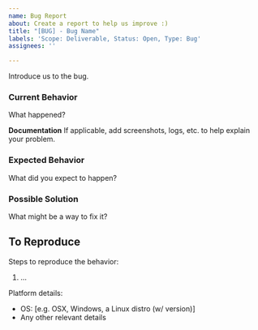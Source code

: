 ```yaml
---
name: Bug Report
about: Create a report to help us improve :)
title: "[BUG] - Bug Name"
labels: 'Scope: Deliverable, Status: Open, Type: Bug'
assignees: ''

---
```


Introduce us to the bug.

### Current Behavior
What happened?

**Documentation**
If applicable, add screenshots, logs, etc. to help explain your problem.

### Expected Behavior
What did you expect to happen?

### Possible Solution
What might be a way to fix it?

## To Reproduce
Steps to reproduce the behavior:
1. ...

Platform details:
 - OS: [e.g. OSX, Windows, a Linux distro (w/ version)]
 - Any other relevant details
